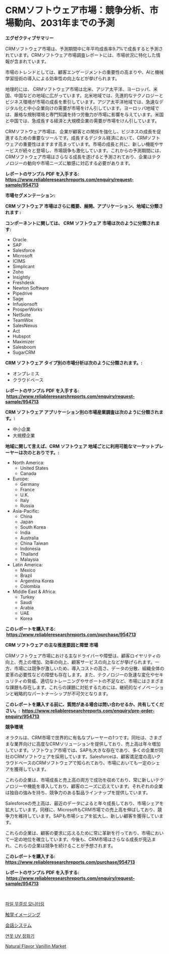 <p><h1>CRMソフトウェア市場：競争分析、市場動向、2031年までの予測</h1></p><p><strong>エグゼクティブサマリー</strong></p>
<p><p>CRMソフトウェア市場は、予測期間中に年平均成長率9.7%で成長すると予測されています。CRMソフトウェア市場調査レポートには、市場状況に特化した情報が含まれています。</p><p>市場のトレンドとしては、顧客エンゲージメントの重要性の高まりや、AIと機械学習技術の導入による効率性の向上などが挙げられます。</p><p>地理的には、 CRMソフトウェア市場は北米、アジア太平洋、ヨーロッパ、米国、中国などの地域に広がっています。北米地域では、先進的なテクノロジーとビジネス環境が市場の成長を牽引しています。アジア太平洋地域では、急速なデジタル化と中小企業向けの需要が市場をけん引しています。ヨーロッパ地域では、厳格な規制環境と専門知識を持つ労働力が市場に影響を与えています。米国と中国では、急成長する経済と大規模企業の需要が市場をけん引しています。</p><p>CRMソフトウェア市場は、企業が顧客との関係を強化し、ビジネスの成長を促進するための重要なツールです。成長するデジタル経済において、CRMソフトウェアの重要性はますます高まっています。市場の成長と共に、新しい機能やサービスが続々と登場し、市場競争も激化しています。これからの予測期間には、CRMソフトウェア市場はさらなる成長を遂げると予測されており、企業はテクノロジーの動向や市場ニーズに敏感に対応する必要があります。</p></p>
<p><strong>レポートのサンプル PDF を入手する: <a href="https://www.reliableresearchreports.com/enquiry/request-sample/954713">https://www.reliableresearchreports.com/enquiry/request-sample/954713</a></strong></p>
<p><strong>市場セグメンテーション:</strong></p>
<p><strong> CRM ソフトウェア 市場はさらに概要、展開、アプリケーション、地域に分類されます :</strong></p>
<p><strong>コンポーネントに関しては、 CRM ソフトウェア 市場は次のように分類されます: &nbsp;</strong></p>
<p><ul><li>Oracle</li><li>SAP</li><li>Salesforce</li><li>Microsoft</li><li>ICIMS</li><li>Simplicant</li><li>Zoho</li><li>Insightly</li><li>Freshdesk</li><li>Newton Software</li><li>Pipedrive</li><li>Sage</li><li>Infusionsoft</li><li>ProsperWorks</li><li>NetSuite</li><li>TeamWox</li><li>SalesNexus</li><li>Act</li><li>Hubspot</li><li>Maximizer</li><li>Salesboom</li><li>SugarCRM</li></ul></p>
<p><strong> CRM ソフトウェア タイプ別の市場分析は次のように分類されます。:</strong></p>
<p><ul><li>オンプレミス</li><li>クラウドベース</li></ul></p>
<p><strong>レポートのサンプル PDF を入手する: &nbsp;<a href="https://www.reliableresearchreports.com/enquiry/request-sample/954713">https://www.reliableresearchreports.com/enquiry/request-sample/954713</a></strong></p>
<p><strong> CRM ソフトウェア アプリケーション別の市場産業調査は次のように分類されます。:</strong></p>
<p><ul><li>中小企業</li><li>大規模企業</li></ul></p>
<p><strong>地域に関して言えば、CRM ソフトウェア 地域ごとに利用可能なマーケットプレーヤーは次のとおりです。:</strong></p>
<p><ul>
    <li>
        North America:
        <ul>
            <li>United States</li>
            <li>Canada</li>
        </ul>
    </li>
    <li>
        Europe:
        <ul>
            <li>Germany</li>
            <li>France</li>
            <li>U.K.</li>
            <li>Italy</li>
            <li>Russia</li>
        </ul>
    </li>
    <li>
        Asia-Pacific:
        <ul>
            <li>China</li>
            <li>Japan</li>
            <li>South Korea</li>
            <li>India</li>
            <li>Australia</li>
            <li>China Taiwan</li>
            <li>Indonesia</li>
            <li>Thailand</li>
            <li>Malaysia</li>
        </ul>
    </li>
    <li>
        Latin America:
        <ul>
            <li>Mexico</li>
            <li>Brazil</li>
            <li>Argentina Korea</li>
            <li>Colombia</li>
        </ul>
    </li>
    <li>
        Middle East & Africa:
        <ul>
            <li>Turkey</li>
            <li>Saudi</li>
            <li>Arabia</li>
            <li>UAE</li>
            <li>Korea</li>
        </ul>
    </li>
    </ul></p>
<p><strong>このレポートを購入する: &nbsp;<a href="https://www.reliableresearchreports.com/purchase/954713">https://www.reliableresearchreports.com/purchase/954713</a></strong></p>
<p><strong>CRM ソフトウェア の主な推進要因と障壁 市場</strong></p>
<p><p>CRMソフトウェア市場における主なドライバーや障壁は、顧客ロイヤリティの向上、売上の増加、効率の向上、顧客サービスの向上などが挙げられます。一方、市場には競争が激しいため、導入コストの高さ、データの分散、組織全体の変革の必要性などの障壁も存在します。また、テクノロジーの急速な変化やセキュリティの脅威、適切なトレーニングやサポートの不足など、市場にはさまざまな課題も存在します。これらの課題に対処するためには、継続的なイノベーションと戦略的なパートナーシップが不可欠となります。</p></p>
<p><strong>このレポートを購入する前に、質問がある場合は問い合わせるか、共有してください。:&nbsp; <a href="https://www.reliableresearchreports.com/enquiry/pre-order-enquiry/954713">https://www.reliableresearchreports.com/enquiry/pre-order-enquiry/954713</a></strong></p>
<p><strong>競争環境</strong></p>
<p><p>オラクルは、CRM市場で世界的に有名なプレーヤーの1つです。同社は、さまざまな業界向けに高度なCRMソリューションを提供しており、売上高は年々増加しています。ソフトウェア市場では、SAPも大きな存在であり、多くの企業が同社のCRMソフトウェアを採用しています。Salesforceは、顧客満足度の高いクラウドベースのCRMソフトウェアで知られており、市場においても一定のシェアを獲得しています。</p><p>これらの企業は、市場成長と売上高の両方で成功を収めており、常に新しいテクノロジーや機能を導入しており、顧客のニーズに応えています。それぞれの企業は独自の強みを持ち、競争力のある製品ラインナップを提供しています。</p><p>Salesforceの売上高は、最近のデータによると年々成長しており、市場シェアを拡大しています。同様に、MicrosoftもCRM市場での売上高を伸ばしており、競争力を維持しています。SAPも市場シェアを拡大し、新しい顧客を獲得しています。</p><p>これらの企業は、顧客の要求に応えるために常に革新を行っており、市場において一定の地位を確立しています。今後も、CRM市場はさらなる成長が見込まれ、これらの企業は競争を続けることが予想されます。</p></p>
<p><strong>このレポートを購入する: &nbsp; <a href="https://www.reliableresearchreports.com/purchase/954713">https://www.reliableresearchreports.com/purchase/954713</a></strong></p>
<p><strong>レポートのサンプル PDF を入手する: &nbsp;<a href="https://www.reliableresearchreports.com/enquiry/request-sample/954713">https://www.reliableresearchreports.com/enquiry/request-sample/954713</a></strong><strong></strong></p>
<p>&nbsp;</p>
<p><p><a href="https://github.com/vs2869dizt0/Market-Research-Report-List-1/blob/main/9736798185211.md">파일 무결성 모니터링</a></p><p><a href="https://medium.com/@entelabrahimi1961/%E3%82%BF%E3%82%AF%E3%82%BF%E3%82%A4%E3%83%AB%E3%82%A4%E3%83%A1%E3%83%BC%E3%82%B8%E3%83%B3%E3%82%B0%E5%B8%82%E5%A0%B4%E3%81%AE%E8%A6%8F%E6%A8%A1%E3%81%A8%E5%B8%82%E5%A0%B4%E5%8B%95%E5%90%91-%E7%94%A3%E6%A5%AD%E5%85%A8%E4%BD%93%E3%81%AE%E5%AE%8C%E5%85%A8%E3%81%AA%E6%A6%82%E8%A6%81-2024%E5%B9%B4%E3%81%8B%E3%82%892031%E5%B9%B4%E3%81%BE%E3%81%A7-26812f42a284">触覚イメージング</a></p><p><a href="https://github.com/oqoeusbvpadwjs08/Market-Research-Report-List-1/blob/main/4981460185273.md">会話システム</a></p><p><a href="https://medium.com/@jeromertyau89966/%EC%97%BC%EC%A7%80-uv-%ED%81%B4%EB%A6%AC%EC%96%B4%EB%9F%AC-%EC%8B%9C%EC%9E%A5-%EC%84%B1%EA%B3%B5%EC%A0%81%EC%9D%B8-%EB%B9%84%EC%A6%88%EB%8B%88%EC%8A%A4-%EC%A0%84%EB%9E%B5%EC%9D%98-%EC%97%B4%EC%87%A0-2031%EB%85%84%EA%B9%8C%EC%A7%80%EC%9D%98-%EC%98%88%EC%B8%A1-e8af4f5f61e0">연못 UV 정화기</a></p><p><a href="https://sore-arch-6db.notion.site/Natural-Flavor-Vanillin-Market-Research-Report-Unlocks-Analysis-on-the-Market-Financial-Status-Mark-ee43e79cda854b82a7b76e289b9fad1e">Natural Flavor Vanillin Market</a></p></p>
